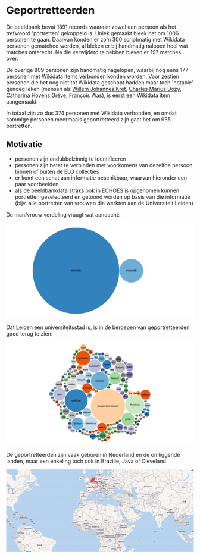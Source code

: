 # Geportretteerden

De beeldbank bevat 1891 records waaraan zowel een persoon als het trefwoord 'portretten' gekoppeld is. Uniek gemaakt bleek het om 1006 personen te gaan. Daarvan konden er zo'n 300 scriptmatig met Wikidata personen gematched worden, al bleken er bij handmatig nalopen heel wat matches onterecht. Na die verwijderd te hebben bleven er 197 matches over.

De overige 809 personen zijn handmatig nagelopen, waarbij nog eens 177 personen met Wikidata items verbonden konden worden. Voor zestien personen die het nog niet tot Wikidata geschopt hadden maar toch 'notable' genoeg leken (mensen als [Willem Johannes Kret](https://www.wikidata.org/wiki/Q90008607), [Charles Marius Dozy](https://www.wikidata.org/wiki/Q91241073), [Catharina Hovens Gréve](https://www.wikidata.org/wiki/Q91748905), [François Was](https://www.wikidata.org/wiki/Q90046607)), is eerst een Wikidata item aangemaakt.

In totaal zijn zo dus 374 personen met Wikidata verbonden, en omdat sommige personen meermaals geportretteerd zijn gaat het om 935 portretten.

## Motivatie

- personen zijn ondubbelzinnig te identificeren
- personen zijn beter te verbinden met voorkomens van dezelfde persoon binnen of buiten de ELO collecties
- er komt een schat aan informatie beschikbaar, waarvan hieronder een paar voorbeelden
- als de beeldbankdata straks ook in ECHOES is opgenomen kunnen portretten geselecteerd en getoond worden op basis van die informatie (bijv. alle portretten van vrouwen die werkten aan de Universiteit Leiden)

De man/vrouw verdeling vraagt wat aandacht:

![mv](imgs/man-vrouw.png)

Dat Leiden een universiteitsstad is, is in de beroepen van geportretteerden goed terug te zien:

![beroepen](imgs/beroepen.png)

De geportretteerden zijn vaak geboren in Nederland en de omliggende landen, maar een enkeling toch ook in Brazilië, Java of Cleveland.

![geboorteplaatsen](imgs/geboorteplaatsen.png)

